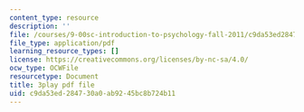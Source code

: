 ```yaml
---
content_type: resource
description: ''
file: /courses/9-00sc-introduction-to-psychology-fall-2011/c9da53ed284730a0ab9245bc8b724b11_t73rjeOj0eY.pdf
file_type: application/pdf
learning_resource_types: []
license: https://creativecommons.org/licenses/by-nc-sa/4.0/
ocw_type: OCWFile
resourcetype: Document
title: 3play pdf file
uid: c9da53ed-2847-30a0-ab92-45bc8b724b11
---
```

